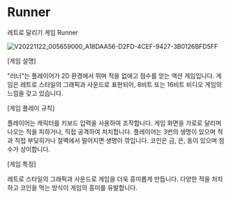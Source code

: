 # Runner
레트로 달리기 게임 Runner

![V20221122_005659000_A18DAA56-D2FD-4CEF-9427-3B0126BFD5FF](https://github.com/bboooyaho/Runner/assets/60571718/49d96187-ab7f-4a28-b5bd-545505a17382)


[게임 설명]

"러너"는 플레이어가 2D 환경에서 뛰며 적을 없애고 점수를 얻는 액션 게임입니다.
게임은 레트로 스타일의 그래픽과 사운드로 표현되어, 8비트 또는 16비트 비디오 게임의 느낌을 갖고 있습니다.

[게임 플레이 규칙]

플레이어는 캐릭터를 키보드 입력을 사용하여 조작합니다.
게임 화면을 가로로 달리며 나오는 적을 피하거나, 직접 공격하여 처치합니다.
플레이어는 3번의 생명이 있으며 적과 직접 부딪히거나 절벽에서 떨어지면 생명이 깎입니다. 
코인은 금, 은, 동이 있으며 점수가 상이합니다. 

[게임 특징]

레트로 스타일의 그래픽과 사운드로 게임을 더욱 흥미롭게 만듭니다.
다양한 적을 처치하고 코인을 먹는 방식이 게임의 흥미를 유발합니다.



